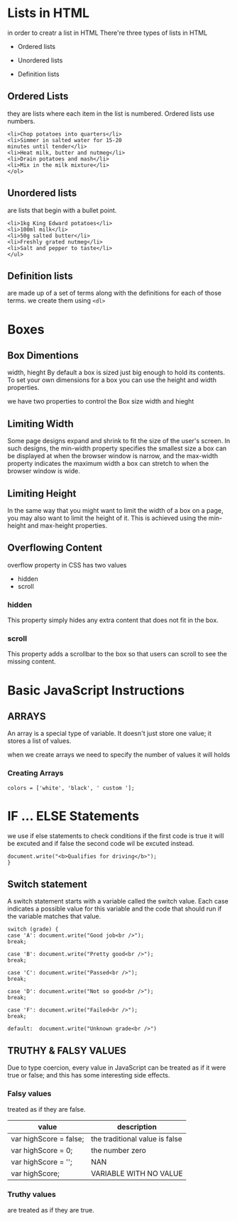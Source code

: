 # Lists in HTML

in order to creatr a list in HTML There're three types of lists in HTML

- Ordered lists

- Unordered lists

- Definition lists


## Ordered Lists

they are lists where each item in the list is numbered. Ordered lists use numbers.

```<ol>
<li>Chop potatoes into quarters</li>
<li>Simmer in salted water for 15-20
minutes until tender</li>
<li>Heat milk, butter and nutmeg</li>
<li>Drain potatoes and mash</li>
<li>Mix in the milk mixture</li>
</ol>
```

## Unordered lists

are lists that begin with a bullet point.

```<ul>
<li>1kg King Edward potatoes</li>
<li>100ml milk</li>
<li>50g salted butter</li>
<li>Freshly grated nutmeg</li>
<li>Salt and pepper to taste</li>
</ul>
```

## Definition lists

are made up of a set of terms along with the definitions for each of those terms. we create them using `<dl>`

# Boxes

## Box Dimentions
width, hieght
By default a box is sized just big enough to hold its contents. To set your own dimensions for a box you can use the height and width properties.

we have two properties to control the Box size width and hieght

## Limiting Width

Some page designs expand and shrink to fit the size of the user's screen. In such designs, the min-width property specifies the smallest size a box can be
displayed at when the browser window is narrow, and the max-width property indicates the maximum width a box can stretch to when the browser window is wide.

## Limiting Height

In the same way that you might want to limit the width of a box on a page, you may also want to limit the height of it. This is achieved using the min-height and max-height properties.

## Overflowing Content

overflow property in CSS has two values

- hidden
- scroll

### hidden
This property simply hides any extra content that does not fit in the box.
### scroll
This property adds a scrollbar to the box so that users can scroll to see the missing content.

# Basic JavaScript Instructions

## ARRAYS

An array is a special type of variable. It doesn't just store one value; it stores a list of values.

when we create arrays we need to specify the number of values it will holds

### Creating Arrays

```var colors;
colors = ['white', 'black', ' custom '];
```

# IF ... ELSE Statements

we use if else statements to check conditions if the first code is true it will be excuted and if false the second code wil be excuted instead.

```if( age > 18 ) {
document.write("<b>Qualifies for driving</b>");
}
```

## Switch statement

A switch statement starts with a variable called the switch value. Each case indicates a possible value for this variable and the code that should run if the variable matches that value.

```var grade = 'A';
switch (grade) {
case 'A': document.write("Good job<br />");
break;
            
case 'B': document.write("Pretty good<br />");
break;
            
case 'C': document.write("Passed<br />");
break;
          
case 'D': document.write("Not so good<br />");
break;
            
case 'F': document.write("Failed<br />");
break;
        
default:  document.write("Unknown grade<br />")
```

## TRUTHY & FALSY VALUES

Due to type coercion, every value in JavaScript can be treated as if it were true or false; and this has some interesting side effects.

### Falsy values
treated as if they are false.

|  value 	|   description	|
|---	|---	|
|   var highScore = false;	|   the traditional value is false	|  
|   var highScore = 0;	|   the number zero	|  
|   var highScore = '';	|   NAN	|
|   var highScore;	|   VARIABLE WITH NO VALUE	|   	

### Truthy values
are treated as if they are true.